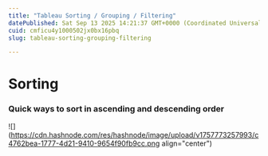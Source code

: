 ```yaml
---
title: "Tableau Sorting / Grouping / Filtering"
datePublished: Sat Sep 13 2025 14:21:37 GMT+0000 (Coordinated Universal Time)
cuid: cmficu4y1000502jx0bx16pbq
slug: tableau-sorting-grouping-filtering

---
```


# Sorting

### Quick ways to sort in ascending and descending order

![](https://cdn.hashnode.com/res/hashnode/image/upload/v1757773257993/c4762bea-1777-4d21-9410-9654f90fb9cc.png align="center")